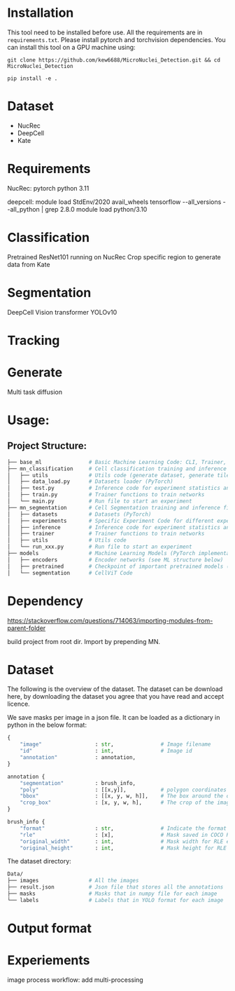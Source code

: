 # Installation
This tool need to be installed before use. All the requirements are in `requirements.txt`. Please install pytorch and torchvision dependencies. You can install this tool on a GPU machine using:

```
git clone https://github.com/kew6688/MicroNuclei_Detection.git && cd MicroNuclei_Detection

pip install -e .
```
 
 # Dataset
- NucRec
- DeepCell
- Kate

# Requirements
NucRec: 
    pytorch
    python 3.11

deepcell:
    module load StdEnv/2020
    avail_wheels tensorflow --all_versions --all_python | grep 2.8.0
    module load python/3.10

# Classification
Pretrained ResNet101 running on NucRec
Crop specific region to generate data from Kate

# Segmentation
DeepCell
Vision transformer
YOLOv10

# Tracking

# Generate
Multi task diffusion

# Usage:

## Project Structure:

```bash
├── base_ml               # Basic Machine Learning Code: CLI, Trainer, Experiment, ...
├── mn_classification     # Cell classification training and inference files
│   ├── utils             # Utils code (generate dataset, generate tiles contained mn)
│   ├── data_load.py      # Datasets loader (PyTorch)
│   ├── test.py           # Inference code for experiment statistics and plots
│   ├── train.py          # Trainer functions to train networks
│   └── main.py           # Run file to start an experiment
├── mn_segmentation       # Cell Segmentation training and inference files
│   ├── datasets          # Datasets (PyTorch)
│   ├── experiments       # Specific Experiment Code for different experiments
│   ├── inference         # Inference code for experiment statistics and plots
│   ├── trainer           # Trainer functions to train networks
│   ├── utils             # Utils code
│   └── run_xxx.py        # Run file to start an experiment
├── models                # Machine Learning Models (PyTorch implementations)
│   ├── encoders          # Encoder networks (see ML structure below)
│   ├── pretrained        # Checkpoint of important pretrained models (needs to be downloaded from Google drive)
│   └── segmentation      # CellViT Code
```

# Dependency

https://stackoverflow.com/questions/714063/importing-modules-from-parent-folder

build project from root dir. Import by prepending MN.

# Dataset 
The following is the overview of the dataset. The dataset can be download here, by downloading the dataset you agree that you have read and accept licence.

We save masks per image in a json file. It can be loaded as a dictionary in python in the below format:
```python
{
    "image"                 : str,               # Image filename
    "id"                    : int,               # Image id
    "annotation"            : annotation,
}

annotation {
    "segmentation"          : brush_info,        
    "poly"                  : [[x,y]],           # polygon coordinates around the objects in the mask
    "bbox"                  : [[x, y, w, h]],    # The box around the objects in the mask, in XYWH format
    "crop_box"              : [x, y, w, h],      # The crop of the image used to generate the mask, in XYWH format
}

brush_info {
    "format"                : str,               # Indicate the format of the mask, "rle" for this dataset
    "rle"                   : [x],               # Mask saved in COCO RLE format
    "original_width"        : int,               # Mask width for RLE encoding
    "original_height"       : int,               # Mask height for RLE encoding
```
The dataset directory:
```bash
Data/
├── images                # All the images
├── result.json           # Json file that stores all the annotations
├── masks                 # Masks that in numpy file for each image
└── labels                # Labels that in YOLO format for each image
```

# Output format

# Experiements
image process workflow: add multi-processing
